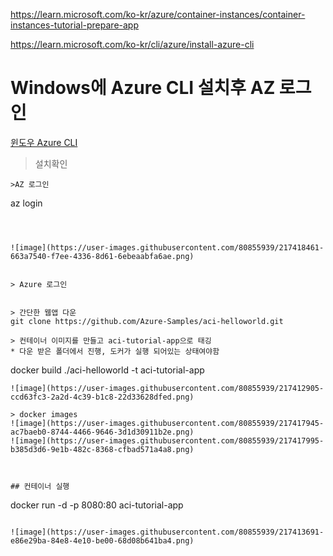 https://learn.microsoft.com/ko-kr/azure/container-instances/container-instances-tutorial-prepare-app

https://learn.microsoft.com/ko-kr/cli/azure/install-azure-cli

# Windows에 Azure CLI 설치후 AZ 로그인

[윈도우 Azure CLI](https://aka.ms/installazurecliwindows)
>설치확인
```
>AZ 로그인
```

az login
```



![image](https://user-images.githubusercontent.com/80855939/217418461-663a7540-f7ee-4336-8d61-6ebeaabfa6ae.png)


> Azure 로그인


> 간단한 웹앱 다운
git clone https://github.com/Azure-Samples/aci-helloworld.git

> 컨테이너 이미지를 만들고 aci-tutorial-app으로 태깅
* 다운 받은 폴더에서 진행, 도커가 실행 되어있는 상태여야함

```
docker build ./aci-helloworld -t aci-tutorial-app
```
![image](https://user-images.githubusercontent.com/80855939/217412905-ccd63fc3-2a2d-4c39-b1c8-22d33628dfed.png)

> docker images
![image](https://user-images.githubusercontent.com/80855939/217417945-ac7baeb0-8744-4466-9646-3d1d30911b2e.png)
![image](https://user-images.githubusercontent.com/80855939/217417995-b385d3d6-9e1b-482c-8368-cfbad571a4a8.png)



## 컨테이너 실행
```
docker run -d -p 8080:80 aci-tutorial-app
```

![image](https://user-images.githubusercontent.com/80855939/217413691-e86e29ba-84e8-4e10-be00-68d08b641ba4.png)

